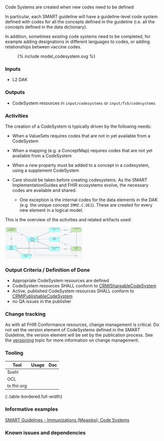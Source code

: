 Code Systems are created when new codes need to be defined

In particular, each SMART guideline will have a guideline-level code system defined with codes for all the concepts defined in the guideline (i.e. all the concepts defined in the data dictionary).

In addition, sometimes existing code systems need to be completed, for example adding designations in different languages to codes, or adding relationships between vaccine codes.

<figure>
  {% include model_codesystem.svg %}
</figure>

### **Inputs** 

* L2 DAK

### **Outputs**

* CodeSystem resources in `input/codesystems` or `input/fsh/codesystems`

### **Activities**

The creation of a CodeSystem is typically driven by the following needs:
* When a ValueSets requires codes that are not in yet available from a CodeSystem
* When a mapping (e.g. a ConceptMap) requires codes that are not yet available from a CodeSystem
* When a new property must be added to a concept in a codesystem, using a supplement CodeSystem

* Care should be taken before creating codesystems. As the SMART ImplementationGuides and FHIR ecosystems evolve, the necessary codes are available and shared. 
  * One exception is the internal codes for the data elements in the DAK (e.g. the unique concept `IMMZ.C.DE1`). These are created for every new element in a logical model.


This is the overview of the activities and related artifacts used:  

<img src="./l3_process_codeset.png" style="width:50%"/>
<br clear="all"/>

### **Output Criteria / Definition of Done**

* Appropriate CodeSystem resources are defined
* CodeSystem resources SHALL conform to [CRMIShareableCodeSystem]({{site.data.fhir.ver.crmi}}/StructureDefinition-crmi-shareablecodesystem.html)
* Active, published CodeSystem resources SHALL conform to [CRMIPublishableCodeSystem]({{site.data.fhir.ver.crmi}}/StructureDefinition-crmi-publishablecodesystem.html)
* no QA issues in the publisher

### **Change tracking**

As with all FHIR Conformance resources, change management is critical. Do not set the version element of CodeSystems defined in the SMART Guideline, the version element will be set by the publication process. See the [versioning](versioning.html) topic for more information on change management.

### **Tooling**

| Tool | Usage | Doc |
| --- | ---| ---| 
|  Sushi | |  |
|  OCL | |  |
|  tx.fhir.org | |  |
{:.table-bordered.full-width}  


### **Informative examples**
[SMART Guidelines - Immunizations (Measles): Code Systems](https://worldhealthorganization.github.io/smart-immunizations-measles/artifacts.html#terminology-code-systems)

### **Known issues and dependencies**


